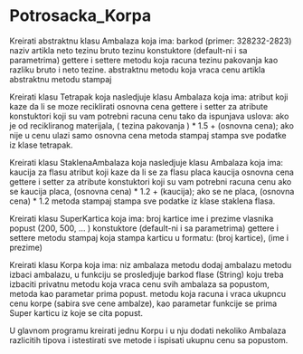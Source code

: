 # Potrosacka_Korpa
Kreirati abstraktnu klasu Ambalaza koja ima:
barkod (primer: 328232-2823)
naziv artikla
neto tezinu
bruto tezinu
konstuktore (default-ni i sa parametrima)
gettere i settere
metodu koja racuna tezinu pakovanja kao razliku bruto i neto tezine.
abstraktnu metodu koja vraca cenu artikla
abstraktnu metodu stampaj

Kreirati klasu Tetrapak koja nasledjuje klasu Ambalaza koja ima:
atribut koji kaze da li se moze reciklirati
osnovna cena
gettere i setter za atribute
konstuktori koji su vam potrebni
racuna cenu tako da ispunjava uslova:
ako je od recikliranog materijala, ( tezina pakovanja ) * 1.5 + (osnovna cena);
ako nije u cenu ulazi samo osnovna cena
metoda stampaj stampa sve podatke iz klase tetrapak.

Kreirati klasu StaklenaAmbalaza koja nasledjuje klasu Ambalaza koja ima:
kaucija za flasu
atribut koji kaze da li se za flasu placa kaucija
osnovna cena
gettere i setter za atribute
konstuktori koji su vam potrebni
racuna cenu
ako se kaucija placa, (osnovna cena) * 1.2 + (kaucija);
ako se ne placa, (osnovna cena) * 1.2
metoda stampaj stampa sve podatke iz klase staklena flasa.

Kreirati klasu SuperKartica koja ima:
broj kartice
ime i prezime vlasnika
popust (200, 500, … )
konstuktore (default-ni i sa parametrima)
gettere i settere 
metodu stampaj koja stampa karticu u formatu:
(broj kartice), (ime i prezime)

Kreirati klasu Korpa koja ima:
niz ambalaza
metodu dodaj ambalazu
metodu izbaci ambalazu, u funkciju se prosledjuje barkod flase (String) koju treba izbaciti
privatnu metodu koja vraca cenu svih ambalaza sa popustom, metoda kao parametar prima popust. 
metodu koja racuna i vraca ukupncu cenu korpe (sabira sve cene ambalze), kao parametar funkcije se prima Super karticu iz koje se cita popust.

U glavnom programu kreirati jednu Korpu i u nju dodati nekoliko Ambalaza razlicitih tipova i istestirati sve metode i ispisati ukupnu cenu sa popustom.




